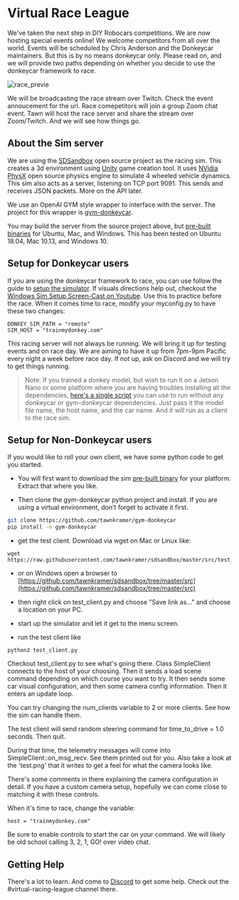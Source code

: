 # Virtual Race League

We've taken the next step in DIY Robocars competitions. We are now hosting special events online! We welcome competitors from all over the world. Events will be scheduled by Chris Anderson and the Donkeycar maintainers. But this is by no means donkeycar only. Please read on, and we will provide two paths depending on whether you decide to use the donkeycar framework to race.

![race_previe](../assets/virtual_race_league.jpg) 

We will be broadcasting the race stream over Twitch. Check the event annoucement for the url. Race comepetitors will join a group Zoom chat event. Tawn will host the race server and share the stream over Zoom/Twitch. And we will see how things go.

## About the Sim server

We are using the [SDSandbox](https://github.com/tawnkramer/sdsandbox) open source project as the racing sim. This creates a 3d environment using [Unity](https://unity.com/) game creation tool. It uses [NVidia PhysX](https://developer.nvidia.com/physx-sdk) open source physics engine to simulate 4 wheeled vehicle dynamics. This sim also acts as a server, listening on TCP port 9091. This sends and receives JSON packets. More on the API later.

We use an OpenAI GYM style wrapper to interface with the server. The project for this wrapper is [gym-donkeycar](https://github.com/tawnkramer/gym-donkeycar).

You may build the server from the source project above, but [pre-built binaries](https://github.com/tawnkramer/gym-donkeycar/releases) for Ubuntu, Mac, and Windows. This has been tested on Ubuntu 18.04, Mac 10.13, and Windows 10.

## Setup for Donkeycar users

If you are using the donkeycar framework to race, you can use follow the guide to [setup the simulator](simulator.md). If visuals directions help out, checkout the [Windows Sim Setup Screen-Cast on Youtube](https://youtu.be/wqQMmHVT8qw). Use this to practice before the race. When it comes time to race, modify your myconfig.py to have these two changes:

```
DONKEY_SIM_PATH = "remote"
SIM_HOST = "trainmydonkey.com"
```

This racing server will not always be running. We will bring it up for testing events and on race day. We are aiming to have it up from 7pm-9pm Pacific every night a week before race day. If not up, ask on Discord and we will try to get things running.

> Note: If you trained a donkey model, but wish to run it on a Jetson Nano or some platform where you are having troubles installing all the dependencies, [here's a single script](https://gist.github.com/tawnkramer/a74938653ab70e3fd22af1e4788a5001) you can use to run without any donkeycar or gym-donkeycar dependencies. Just pass it the model file name, the host name, and the car name. And it will run as a client to the race sim.

## Setup for Non-Donkeycar users

If you would like to roll your own client, we have some python code to get you started. 

* You will first want to download the sim [pre-built binary](https://github.com/tawnkramer/gym-donkeycar/releases) for your platform. Extract that where you like.

* Then clone the gym-donkeycar python project and install. If you are using a virtual environment, don't forget to activate it first. 
```bash
git clone https://github.com/tawnkramer/gym-donkeycar
pip install -e gym-donkeycar
```

* get the test client. Download via wget on Mac or Linux like:
```
wget https://raw.githubusercontent.com/tawnkramer/sdsandbox/master/src/test_client.py
```

 * or on Windows open a browser to [https://github.com/tawnkramer/sdsandbox/tree/master/src](https://github.com/tawnkramer/sdsandbox/tree/master/src)
 * then right click on test_client.py and choose "Save link as..." and choose a location on your PC.

 * start up the simulator and let it get to the menu screen. 
 * run the test client like 
 
 ```
 python3 test_client.py
 ```

Checkout test_client.py to see what's going there. Class SimpleClient connects to the host of your choosing. Then it sends a load scene command depending on which course you want to try. It then sends some car visual configuration, and then some camera config information. Then it enters an update loop.

You can try changing the num_clients variable to 2 or more clients. See how the sim can handle them.

The test client will send random steering command for time_to_drive = 1.0 seconds. Then quit.

During that time, the telemetry messages will come into SimpleClient::on_msg_recv. See them printed out for you. Also take a look at the 'test.png' that it writes to get a feel for what the camera looks like.

There's some comments in there explaining the camera configuration in detail. If you have a custom camera setup, hopefully we can come close to matching it with these controls.

When it's time to race, change the variable:
```
host = "trainmydonkey.com"
```

Be sure to enable controls to start the car on your command. We will likely be old school calling 3, 2, 1, GO! over video chat.

## Getting Help

There's a lot to learn. And come to [Discord](https://discord.gg/JGQUU8w) to get some help. Check out the #virtual-racing-league channel there.





